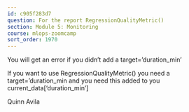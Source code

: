 ```yaml
---
id: c905f283d7
question: For the report RegressionQualityMetric()
section: Module 5: Monitoring
course: mlops-zoomcamp
sort_order: 1970
---
```


You will get an error if you didn’t add a target=’duration_min’

If you want to use RegressionQualityMetric() you need a target=’duration_min and you need this added to you current_data[‘duration_min’]

Quinn Avila

